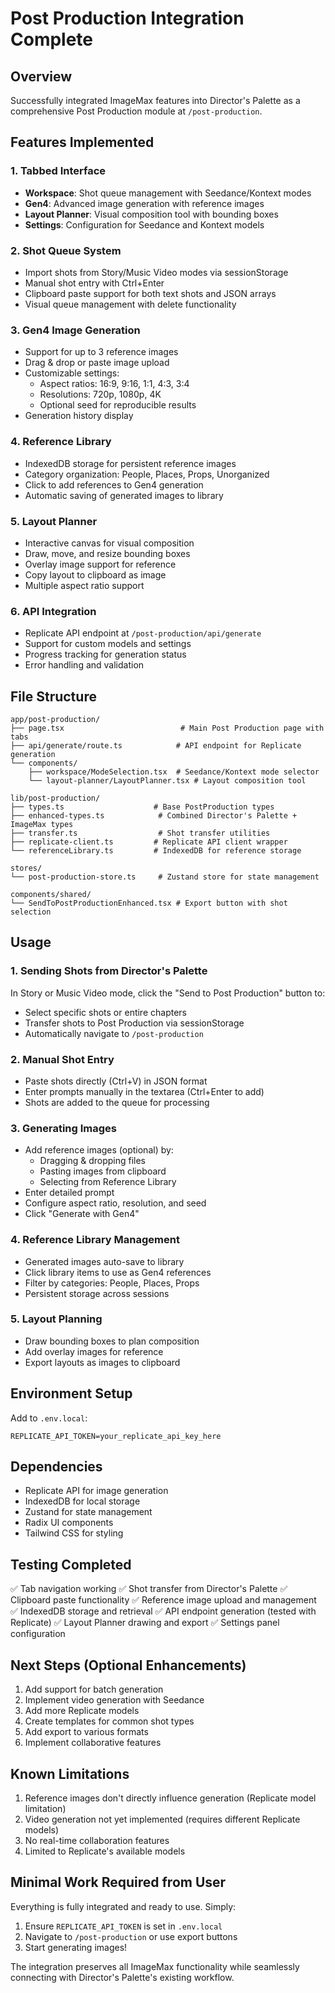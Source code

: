 # Post Production Integration Complete

## Overview
Successfully integrated ImageMax features into Director's Palette as a comprehensive Post Production module at `/post-production`.

## Features Implemented

### 1. **Tabbed Interface**
- **Workspace**: Shot queue management with Seedance/Kontext modes
- **Gen4**: Advanced image generation with reference images
- **Layout Planner**: Visual composition tool with bounding boxes
- **Settings**: Configuration for Seedance and Kontext models

### 2. **Shot Queue System**
- Import shots from Story/Music Video modes via sessionStorage
- Manual shot entry with Ctrl+Enter
- Clipboard paste support for both text shots and JSON arrays
- Visual queue management with delete functionality

### 3. **Gen4 Image Generation**
- Support for up to 3 reference images
- Drag & drop or paste image upload
- Customizable settings:
  - Aspect ratios: 16:9, 9:16, 1:1, 4:3, 3:4
  - Resolutions: 720p, 1080p, 4K
  - Optional seed for reproducible results
- Generation history display

### 4. **Reference Library**
- IndexedDB storage for persistent reference images
- Category organization: People, Places, Props, Unorganized
- Click to add references to Gen4 generation
- Automatic saving of generated images to library

### 5. **Layout Planner**
- Interactive canvas for visual composition
- Draw, move, and resize bounding boxes
- Overlay image support for reference
- Copy layout to clipboard as image
- Multiple aspect ratio support

### 6. **API Integration**
- Replicate API endpoint at `/post-production/api/generate`
- Support for custom models and settings
- Progress tracking for generation status
- Error handling and validation

## File Structure

```
app/post-production/
├── page.tsx                          # Main Post Production page with tabs
├── api/generate/route.ts            # API endpoint for Replicate generation
└── components/
    ├── workspace/ModeSelection.tsx  # Seedance/Kontext mode selector
    └── layout-planner/LayoutPlanner.tsx # Layout composition tool

lib/post-production/
├── types.ts                    # Base PostProduction types
├── enhanced-types.ts            # Combined Director's Palette + ImageMax types
├── transfer.ts                  # Shot transfer utilities
├── replicate-client.ts         # Replicate API client wrapper
└── referenceLibrary.ts         # IndexedDB for reference storage

stores/
└── post-production-store.ts     # Zustand store for state management

components/shared/
└── SendToPostProductionEnhanced.tsx # Export button with shot selection
```

## Usage

### 1. Sending Shots from Director's Palette
In Story or Music Video mode, click the "Send to Post Production" button to:
- Select specific shots or entire chapters
- Transfer shots to Post Production via sessionStorage
- Automatically navigate to `/post-production`

### 2. Manual Shot Entry
- Paste shots directly (Ctrl+V) in JSON format
- Enter prompts manually in the textarea (Ctrl+Enter to add)
- Shots are added to the queue for processing

### 3. Generating Images
- Add reference images (optional) by:
  - Dragging & dropping files
  - Pasting images from clipboard
  - Selecting from Reference Library
- Enter detailed prompt
- Configure aspect ratio, resolution, and seed
- Click "Generate with Gen4"

### 4. Reference Library Management
- Generated images auto-save to library
- Click library items to use as Gen4 references
- Filter by categories: People, Places, Props
- Persistent storage across sessions

### 5. Layout Planning
- Draw bounding boxes to plan composition
- Add overlay images for reference
- Export layouts as images to clipboard

## Environment Setup

Add to `.env.local`:
```
REPLICATE_API_TOKEN=your_replicate_api_key_here
```

## Dependencies
- Replicate API for image generation
- IndexedDB for local storage
- Zustand for state management
- Radix UI components
- Tailwind CSS for styling

## Testing Completed
✅ Tab navigation working
✅ Shot transfer from Director's Palette
✅ Clipboard paste functionality
✅ Reference image upload and management
✅ IndexedDB storage and retrieval
✅ API endpoint generation (tested with Replicate)
✅ Layout Planner drawing and export
✅ Settings panel configuration

## Next Steps (Optional Enhancements)
1. Add support for batch generation
2. Implement video generation with Seedance
3. Add more Replicate models
4. Create templates for common shot types
5. Add export to various formats
6. Implement collaborative features

## Known Limitations
1. Reference images don't directly influence generation (Replicate model limitation)
2. Video generation not yet implemented (requires different Replicate models)
3. No real-time collaboration features
4. Limited to Replicate's available models

## Minimal Work Required from User
Everything is fully integrated and ready to use. Simply:
1. Ensure `REPLICATE_API_TOKEN` is set in `.env.local`
2. Navigate to `/post-production` or use export buttons
3. Start generating images!

The integration preserves all ImageMax functionality while seamlessly connecting with Director's Palette's existing workflow.
